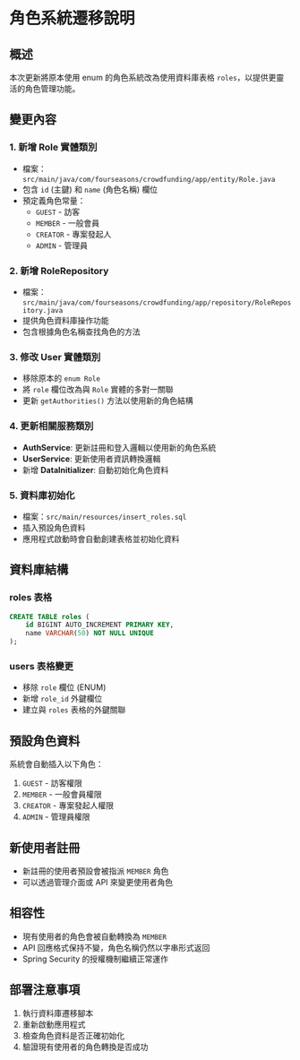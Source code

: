 # 角色系統遷移說明

## 概述

本次更新將原本使用 enum 的角色系統改為使用資料庫表格 `roles`，以提供更靈活的角色管理功能。

## 變更內容

### 1. 新增 Role 實體類別

-   檔案：`src/main/java/com/fourseasons/crowdfunding/app/entity/Role.java`
-   包含 `id` (主鍵) 和 `name` (角色名稱) 欄位
-   預定義角色常量：
    -   `GUEST` - 訪客
    -   `MEMBER` - 一般會員
    -   `CREATOR` - 專案發起人
    -   `ADMIN` - 管理員

### 2. 新增 RoleRepository

-   檔案：`src/main/java/com/fourseasons/crowdfunding/app/repository/RoleRepository.java`
-   提供角色資料庫操作功能
-   包含根據角色名稱查找角色的方法

### 3. 修改 User 實體類別

-   移除原本的 `enum Role`
-   將 `role` 欄位改為與 `Role` 實體的多對一關聯
-   更新 `getAuthorities()` 方法以使用新的角色結構

### 4. 更新相關服務類別

-   **AuthService**: 更新註冊和登入邏輯以使用新的角色系統
-   **UserService**: 更新使用者資訊轉換邏輯
-   新增 **DataInitializer**: 自動初始化角色資料

### 5. 資料庫初始化

-   檔案：`src/main/resources/insert_roles.sql`
-   插入預設角色資料
-   應用程式啟動時會自動創建表格並初始化資料

## 資料庫結構

### roles 表格

```sql
CREATE TABLE roles (
    id BIGINT AUTO_INCREMENT PRIMARY KEY,
    name VARCHAR(50) NOT NULL UNIQUE
);
```

### users 表格變更

-   移除 `role` 欄位 (ENUM)
-   新增 `role_id` 外鍵欄位
-   建立與 `roles` 表格的外鍵關聯

## 預設角色資料

系統會自動插入以下角色：

1. `GUEST` - 訪客權限
2. `MEMBER` - 一般會員權限
3. `CREATOR` - 專案發起人權限
4. `ADMIN` - 管理員權限

## 新使用者註冊

-   新註冊的使用者預設會被指派 `MEMBER` 角色
-   可以透過管理介面或 API 來變更使用者角色

## 相容性

-   現有使用者的角色會被自動轉換為 `MEMBER`
-   API 回應格式保持不變，角色名稱仍然以字串形式返回
-   Spring Security 的授權機制繼續正常運作

## 部署注意事項

1. 執行資料庫遷移腳本
2. 重新啟動應用程式
3. 檢查角色資料是否正確初始化
4. 驗證現有使用者的角色轉換是否成功
